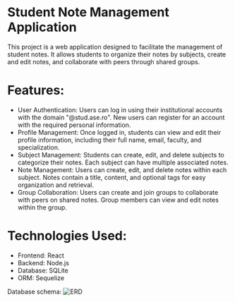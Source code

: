 # Student Note Management Application
This project is a web application designed to facilitate the management of student notes. It allows students to organize their notes by subjects, create and edit notes, and collaborate with peers through shared groups.

# Features:
- User Authentication: Users can log in using their institutional accounts with the domain "@stud.ase.ro". New users can register for an account with the required personal information.
- Profile Management: Once logged in, students can view and edit their profile information, including their full name, email, faculty, and specialization.
- Subject Management: Students can create, edit, and delete subjects to categorize their notes. Each subject can have multiple associated notes.
- Note Management: Users can create, edit, and delete notes within each subject. Notes contain a title, content, and optional tags for easy organization and retrieval.
- Group Collaboration: Users can create and join groups to collaborate with peers on shared notes. Group members can view and edit notes within the group.

# Technologies Used:
- Frontend: React
- Backend: Node.js
- Database: SQLite
- ORM: Sequelize

Database schema:
![ERD](https://user-images.githubusercontent.com/102324614/211157419-df127eba-af37-41a1-b9f0-565d916ec29e.svg)
